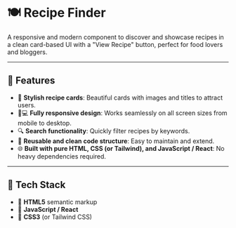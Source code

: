 # 🍽️ Recipe Finder

A responsive and modern component to discover and showcase recipes in a clean card-based UI with a "View Recipe" button, perfect for food lovers and bloggers.

---

## 🚀 Features  
- 🧁 **Stylish recipe cards**: Beautiful cards with images and titles to attract users.  
- 📱💻 **Fully responsive design**: Works seamlessly on all screen sizes from mobile to desktop.  
- 🔍 **Search functionality**: Quickly filter recipes by keywords.  
- 🔁 **Reusable and clean code structure**: Easy to maintain and extend.  
- 🌐 **Built with pure HTML, CSS (or Tailwind), and JavaScript / React**: No heavy dependencies required.  

---

## 🔨 Tech Stack  
- 📄 **HTML5** semantic markup
- 🔧 **JavaScript / React**
- 🎨 **CSS3** (or Tailwind CSS)
